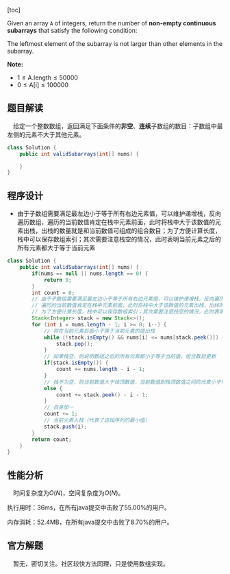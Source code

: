 [toc]

Given an array `A` of integers, return the number of **non-empty continuous subarrays** that satisfy the following condition:

The leftmost element of the subarray is not larger than other elements in the subarray.

 

**Note:**

* $1 \le \text{A.length} \le 50000$
* $0 \le \text{A[i]} \le 100000$



## 题目解读

&emsp;给定一个整数数组，返回满足下面条件的**非空**、**连续**子数组的数目：子数组中最左侧的元素不大于其他元素。

```java
class Solution {
    public int validSubarrays(int[] nums) {

    }
}
```

## 程序设计

* 由于子数组需要满足最左边小于等于所有右边元素值，可以维护递增栈，反向遍历数组，遍历的当前数值肯定在栈中元素前面，此时将栈中大于该数值的元素出栈，出栈的数量就是和当前数值可组成的组合数目；为了方便计算长度，栈中可以保存数组索引；其次需要注意栈空的情况，此时表明当前元素之后的所有元素都大于等于当前元素

```java
class Solution {
    public int validSubarrays(int[] nums) {
        if(nums == null || nums.length == 0) {
            return 0;
        }
        int count = 0;
        // 由于子数组需要满足最左边小于等于所有右边元素值，可以维护递增栈，反向遍历数组，
        // 遍历的当前数值肯定在栈中元素前面，此时将栈中大于该数值的元素出栈，出栈的数量就是和当前数值可组成的组合数目；
        // 为了方便计算长度，栈中可以保存数组索引；其次需要注意栈空的情况，此时表明当前元素之后的所有元素都大于等于当前元素
        Stack<Integer> stack = new Stack<>();
        for (int i = nums.length - 1; i >= 0; i--) {
            // 将在当前元素后面小于等于当前元素的值出栈
            while (!stack.isEmpty() && nums[i] <= nums[stack.peek()]) {
                stack.pop();
            }
            // 如果栈空，则说明数组之后的所有元素都小于等于当前值，组合数目更新
            if(stack.isEmpty()) {
                count += nums.length - i - 1;
            }
            // 栈不为空，则当前数值大于栈顶数值，当前数值到栈顶数值之间的元素小于等于当前值，更新
            else {
                count += stack.peek() - i - 1;
            }
            // 自身加一
            count += 1;
            // 当前元素入栈（代表了这段序列的最小值）
            stack.push(i);
        }
        return count;
    }
}
```

## 性能分析

&emsp;时间复杂度为$O(N)$，空间复杂度为$O(N)$。

执行用时：36ms，在所有java提交中击败了55.00%的用户。

内存消耗：52.4MB，在所有java提交中击败了8.70%的用户。

## 官方解题

&emsp;暂无，密切关注。社区较快方法同理，只是使用数组实现。